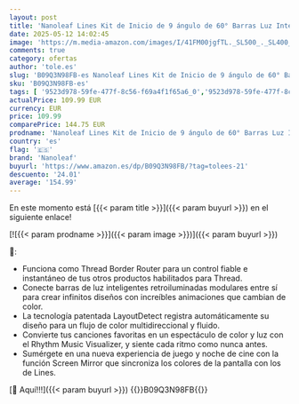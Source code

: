 ```yaml
---
layout: post
title: 'Nanoleaf Lines Kit de Inicio de 9 ángulo de 60° Barras Luz Inteligentes LED RGBW Modulares  Apliques de Pared Interior  Luces Led 16M Colores WiFi  Compatible Alexa Google Home  Decoración Habitación'
date: 2025-05-12 14:02:45
image: 'https://m.media-amazon.com/images/I/41FM00jgfTL._SL500_._SL400_.jpg'
comments: true
category: ofertas
author: 'tole.es'
slug: 'B09Q3N98FB-es Nanoleaf Lines Kit de Inicio de 9 ángulo de 60° Barras Luz...'
sku: 'B09Q3N98FB-es'
tags: [ '9523d978-59fe-477f-8c56-f69a4f1f65a6_0','9523d978-59fe-477f-8c56-f69a4f1f65a6_3501','9523d978-59fe-477f-8c56-f69a4f1f65a6_6601','Arborist Merchandising Root','Bombillas','Bombillas Wi-Fi','Hogar','Hogar y cocina','Iluminación','Lights','Self Service','Special Features Stores','alexa','google','home','nanoleaf','🇪🇸', ]
actualPrice: 109.99 EUR
currency: EUR
price: 109.99
comparePrice: 144.75 EUR
prodname: 'Nanoleaf Lines Kit de Inicio de 9 ángulo de 60° Barras Luz Inteligentes LED RGBW Modulares  Apliques de Pared Interior  Luces Led 16M Colores WiFi  Compatible Alexa Google Home  Decoración Habitación'
country: 'es'
flag: '🇪🇸'
brand: 'Nanoleaf'
buyurl: 'https://www.amazon.es/dp/B09Q3N98FB/?tag=tolees-21'
descuento: '24.01'
average: '154.99'
---
```


En este momento está [{{< param title >}}]({{< param buyurl >}}) en el siguiente enlace!

[![{{< param prodname >}}]({{< param image >}})]({{< param buyurl >}})

🔎:

- Funciona como Thread Border Router para un control fiable e instantáneo de tus otros productos habilitados para Thread.
- Conecte barras de luz inteligentes retroiluminadas modulares entre sí para crear infinitos diseños con increíbles animaciones que cambian de color.
- La tecnología patentada LayoutDetect registra automáticamente su diseño para un flujo de color multidireccional y fluido.
- Convierte tus canciones favoritas en un espectáculo de color y luz con el Rhythm Music Visualizer, y siente cada ritmo como nunca antes.
- Sumérgete en una nueva experiencia de juego y noche de cine con la función Screen Mirror que sincroniza los colores de la pantalla con los de Lines.

[🛒 Aquí!!!]({{< param buyurl >}})
{{<world>}}B09Q3N98FB{{</world>}}
